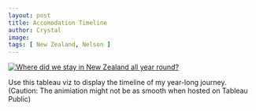 ```yaml
---
layout: post
title: Accomodation Timeline
author: Crystal
image: 
tags: [ New Zealand, Nelson ]
---
```


<style>
  .article-post, .entry-header, .comments, .rating, .authorbox {
    max-width: 1040px;
    padding-left: 20px;
    padding-right: 20px;
    margin-left: auto;
    margin-right: auto;
}
</style>

<body>
<div class='tableauPlaceholder' id='viz1739459266902' style='position: relative'><noscript><a href='#'><img alt='Where did we stay in New Zealand all year round? ' src='https:&#47;&#47;public.tableau.com&#47;static&#47;images&#47;NZ&#47;NZTimeline&#47;NZTimeline3&#47;1_rss.png' style='border: none' /></a></noscript><object class='tableauViz'  style='display:none;'><param name='host_url' value='https%3A%2F%2Fpublic.tableau.com%2F' /> <param name='embed_code_version' value='3' /> <param name='site_root' value='' /><param name='name' value='NZTimeline&#47;NZTimeline3' /><param name='tabs' value='no' /><param name='toolbar' value='yes' /><param name='static_image' value='https:&#47;&#47;public.tableau.com&#47;static&#47;images&#47;NZ&#47;NZTimeline&#47;NZTimeline3&#47;1.png' /> <param name='animate_transition' value='yes' /><param name='display_static_image' value='yes' /><param name='display_spinner' value='yes' /><param name='display_overlay' value='yes' /><param name='display_count' value='yes' /><param name='language' value='en-GB' /><param name='filter' value='publish=yes' /></object></div>                <script type='text/javascript'>                    var divElement = document.getElementById('viz1739459266902');                    var vizElement = divElement.getElementsByTagName('object')[0];                    if ( divElement.offsetWidth > 800 ) { vizElement.style.minWidth='120px';vizElement.style.maxWidth='1200px';vizElement.style.width='100%';vizElement.style.minHeight='587px';vizElement.style.maxHeight='887px';vizElement.style.height=(divElement.offsetWidth*0.75)+'px';} else if ( divElement.offsetWidth > 500 ) { vizElement.style.minWidth='120px';vizElement.style.maxWidth='1200px';vizElement.style.width='100%';vizElement.style.minHeight='587px';vizElement.style.maxHeight='887px';vizElement.style.height=(divElement.offsetWidth*0.75)+'px';} else { vizElement.style.width='100%';vizElement.style.height='1077px';}                     var scriptElement = document.createElement('script');                    scriptElement.src = 'https://public.tableau.com/javascripts/api/viz_v1.js';                    vizElement.parentNode.insertBefore(scriptElement, vizElement);                </script>
</body>

Use this tableau viz to display the timeline of my year-long journey. (Caution: The animiation might not be as smooth when hosted on Tableau Public)